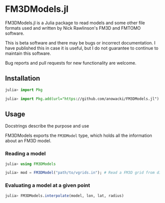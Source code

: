 # FM3DModels.jl

FM3DModels.jl is a Julia package to read models and some other file
formats used and written by Nick Rawlinson's FM3D and FMTOMO software.

This is beta software and there may be bugs or incorrect documentation.
I have published this in case it is useful, but I do not guarantee to
continue to maintain this software.

Bug reports and pull requests for new functionality are welcome.

## Installation

```julia
julia> import Pkg

julia> import Pkg.add(url="https://github.com/anowacki/FM3DModels.jl")
```

## Usage

Docstrings describe the purpose and use

FM3DModels exports the `FM3DModel` type, which holds all the information
about an FM3D model.

### Reading a model
```julia
julia> using FM3DModels

julia> mod = FM3DModel("path/to/vgrids.in"); # Read a FM3D grid from disk
```

### Evaluating a model at a given point
```julia
julia> FM3DModels.interpolate(model, lon, lat, radius)
```
